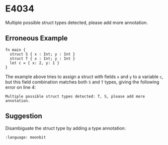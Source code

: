 # E4034

Multiple possible struct types detected, please add more annotation.

## Erroneous Example

```moonbit
fn main {
  struct S { x : Int; y : Int }
  struct T { x : Int; y : Int }
  let c = { x: 2, y: 1 }
}
```

The example above tries to assign a struct with fields `x` and `y` to a variable `c`,
but this field combination matches both `S` and `T` types, giving the following error on line 4:

```
Multiple possible struct types detected: T, S, please add more annotation.
```

## Suggestion

Disambiguate the struct type by adding a type annotation:

```{literalinclude} /sources/error_codes/E4034_fixed/top.mbt
:language: moonbit
```
